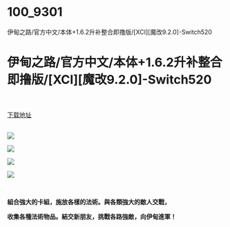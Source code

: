 # 100_9301
伊甸之路/官方中文/本体+1.6.2升补整合即撸版/[XCI][魔改9.2.0]-Switch520
# 伊甸之路/官方中文/本体+1.6.2升补整合即撸版/[XCI][魔改9.2.0]-Switch520
 <br/></br>
[下载地址](https://www.switch520.cc/article/9301 "下载地址")
<br/></br>

<p><strong><img src="https://www.switch520.cc/muke_img/upload_art_editor_20210124-1_eb11e88fa25d39d2156d00ba247b42d3.jpg"></strong></p>
<p><strong><img src="https://www.switch520.cc/muke_img/upload_art_editor_20210124-1_932797f24b4e535161b3505d41611924.jpg"></strong></p>
<p><strong><img src="https://www.switch520.cc/muke_img/upload_art_editor_20210124-1_8059ec30b4fa5866d391a4da78e4d1d1.jpg"></strong></p>
<p><strong><img src="https://www.switch520.cc/muke_img/upload_art_editor_20210124-1_4e74d9375699a14e4f4966bbdfbaf4c0.jpg"></strong></p>
<p>&nbsp;</p>
<p><strong> 組合強大的卡組，施放各樣的法術。與各類強大的敵人交戰，</strong></p>
<p><strong>收集各種法術物品。結交新朋友，挑戰各路強敵，向伊甸進軍！</strong></p>
<p>&nbsp;</p>
<p>&nbsp;</p>




